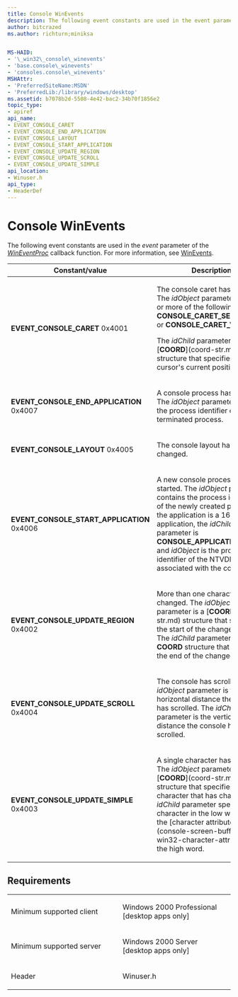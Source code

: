 ```yaml
---
title: Console WinEvents
description: The following event constants are used in the event parameter of the WinEventProc callback function. For more information, see WinEvents.
author: bitcrazed
ms.author: richturn;miniksa


MS-HAID:
- '\_win32\_console\_winevents'
- 'base.console\_winevents'
- 'consoles.console\_winevents'
MSHAttr:
- 'PreferredSiteName:MSDN'
- 'PreferredLib:/library/windows/desktop'
ms.assetid: b7078b2d-5508-4e42-bac2-34b70f1856e2
topic_type:
- apiref
api_name:
- EVENT_CONSOLE_CARET
- EVENT_CONSOLE_END_APPLICATION
- EVENT_CONSOLE_LAYOUT
- EVENT_CONSOLE_START_APPLICATION
- EVENT_CONSOLE_UPDATE_REGION
- EVENT_CONSOLE_UPDATE_SCROLL
- EVENT_CONSOLE_UPDATE_SIMPLE
api_location:
- Winuser.h
api_type:
- HeaderDef
---
```


# Console WinEvents


The following event constants are used in the *event* parameter of the [*WinEventProc*](_msaa_wineventproc_callback_function) callback function. For more information, see [WinEvents](https://msdn.microsoft.com/library/windows/desktop/dd373889).

<table>
<colgroup>
<col width="50%" />
<col width="50%" />
</colgroup>
<thead>
<tr class="header">
<th>Constant/value</th>
<th>Description</th>
</tr>
</thead>
<tbody>
<tr class="odd">
<td><span id="EVENT_CONSOLE_CARET"></span><span id="event_console_caret"></span>
<strong>EVENT_CONSOLE_CARET</strong>
0x4001</td>
<td><p>The console caret has moved. The <em>idObject</em> parameter is one or more of the following values: <strong>CONSOLE_CARET_SELECTION</strong> or <strong>CONSOLE_CARET_VISIBLE</strong>.</p>
<p>The <em>idChild</em> parameter is a [<strong>COORD</strong>](coord-str.md) structure that specifies the cursor's current position.</p></td>
</tr>
<tr class="even">
<td><span id="EVENT_CONSOLE_END_APPLICATION"></span><span id="event_console_end_application"></span>
<strong>EVENT_CONSOLE_END_APPLICATION</strong>
0x4007</td>
<td><p>A console process has exited. The <em>idObject</em> parameter contains the process identifier of the terminated process.</p></td>
</tr>
<tr class="odd">
<td><span id="EVENT_CONSOLE_LAYOUT"></span><span id="event_console_layout"></span>
<strong>EVENT_CONSOLE_LAYOUT</strong>
0x4005</td>
<td><p>The console layout has changed.</p></td>
</tr>
<tr class="even">
<td><span id="EVENT_CONSOLE_START_APPLICATION"></span><span id="event_console_start_application"></span>
<strong>EVENT_CONSOLE_START_APPLICATION</strong>
0x4006</td>
<td><p>A new console process has started. The <em>idObject</em> parameter contains the process identifier of the newly created process. If the application is a 16-bit application, the <em>idChild</em> parameter is <strong>CONSOLE_APPLICATION_16BIT</strong> and <em>idObject</em> is the process identifier of the NTVDM session associated with the console.</p></td>
</tr>
<tr class="odd">
<td><span id="EVENT_CONSOLE_UPDATE_REGION"></span><span id="event_console_update_region"></span>
<strong>EVENT_CONSOLE_UPDATE_REGION</strong>
0x4002</td>
<td><p>More than one character has changed. The <em>idObject</em> parameter is a [<strong>COORD</strong>](coord-str.md) structure that specifies the start of the changed region. The <em>idChild</em> parameter is a <strong>COORD</strong> structure that specifies the end of the changed region.</p></td>
</tr>
<tr class="even">
<td><span id="EVENT_CONSOLE_UPDATE_SCROLL"></span><span id="event_console_update_scroll"></span>
<strong>EVENT_CONSOLE_UPDATE_SCROLL</strong>
0x4004</td>
<td><p>The console has scrolled. The <em>idObject</em> parameter is the horizontal distance the console has scrolled. The <em>idChild</em> parameter is the vertical distance the console has scrolled.</p></td>
</tr>
<tr class="odd">
<td><span id="EVENT_CONSOLE_UPDATE_SIMPLE"></span><span id="event_console_update_simple"></span>
<strong>EVENT_CONSOLE_UPDATE_SIMPLE</strong>
0x4003</td>
<td><p>A single character has changed. The <em>idObject</em> parameter is a [<strong>COORD</strong>](coord-str.md) structure that specifies the character that has changed. The <em>idChild</em> parameter specifies the character in the low word and the [character attributes](console-screen-buffers.md#-win32-character-attributes) in the high word.</p></td>
</tr>
<tr class="even">
</tr>
<tr class="odd">
</tr>
<tr class="even">
</tr>
<tr class="odd">
</tr>
<tr class="even">
</tr>
</tbody>
</table>

Requirements
------------

<table>
<colgroup>
<col width="50%" />
<col width="50%" />
</colgroup>
<tbody>
<tr class="odd">
<td><p>Minimum supported client</p></td>
<td><p>Windows 2000 Professional [desktop apps only]</p></td>
</tr>
<tr class="even">
<td><p>Minimum supported server</p></td>
<td><p>Windows 2000 Server [desktop apps only]</p></td>
</tr>
<tr class="odd">
<td><p>Header</p></td>
<td>Winuser.h</td>
</tr>
</tbody>
</table>

 

 





